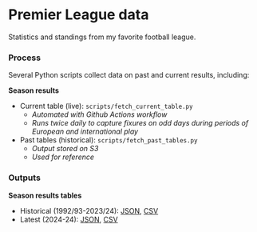 # Premier League data
Statistics and standings from my favorite football league. 

### Process

Several Python scripts collect data on past and current results, including: 

**Season results**
- Current table (live): `scripts/fetch_current_table.py`
    - *Automated with Github Actions workflow* 
    - *Runs twice daily to capture fixures on odd days during periods of European and international play* 
- Past tables (historical): `scripts/fetch_past_tables.py`
    - *Output stored on S3*
    - *Used for reference*

### Outputs

**Season results tables**
- Historical (1992/93-2023/24): [JSON](https://stilesdata.com/football/table/epl_table_past.json), [CSV](https://stilesdata.com/football/table/epl_table_past.csv)
- Latest (2024-24): [JSON](), [CSV]()

